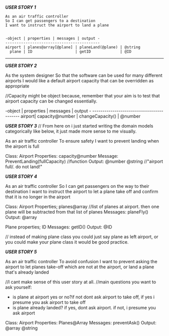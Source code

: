 *****USER STORY 1*****

    As an air traffic controller 
    So I can get passengers to a destination 
    I want to instruct the airport to land a plane


    -object | properties | messages | output -
    ------------------------------------------
    airport | planes@array[@plane] | planeLand(@plane) | @string
      plane | ID                   | getID             | @ID
   



---------------------------------------------------------------------------------------------------------------------

*****USER STORY 2*****

As the system designer
So that the software can be used for many different airports
I would like a default airport capacity that can be overridden as appropriate 

//Capacity might be object because, remember that your aim is to test that airport capacity can be changed essentially.

  -object | properties | messages | output -
    ------------------------------------------
    airport| capacity@number | changeCapacity() | @number
 
    
*****USER STORY 3***** // From here on i just started writing the domain models categorically like below, it just made more sense to me visually.

As an air traffic controller
To ensure safety
I want to prevent landing when the airport is full

Class:
Airport
  Properties:
  capacity@number
    Message:
    PreventLanding(fullCapacity) //function
      Output:
      @number
      @string //"airport full/. do not land!"
  

*****USER STORY 4*****

As an air traffic controller
So I can get passengers on the way to their destination
I want to instruct the airport to let a plane take off and confirm that it is no longer in the airport

Class:
Airport
  Properties;
  planes@array //list of planes at airport. then one plane will be subtracted from that list of planes
    Messages:
    planeFly()
      Output:
      @array
      
Plane
  properties;
  ID
    Messages:
    getID()
      Output:
      @ID

  // instead of making plane class you could just say plane as left airport, or you could make your plane class it would be good practice.


*****USER STORY 5*****

As an air traffic controller
To avoid confusion
I want to prevent asking the airport to let planes take-off which are not at the airport, or land a plane that's already landed

//I cant make sense of this user story at all. 
//main questions you want to ask yourself:
  - is plane at airport yes or no?if not dont ask airport to take off, if yes i presume you ask airport to take off
  - is plane already landed? if yes, dont ask airport. if not, i presume you ask airport


Class:
Airport
  Properties:
  Planes@Array
    Messages:
    preventAsk()
      Output:
      @array
      @string







